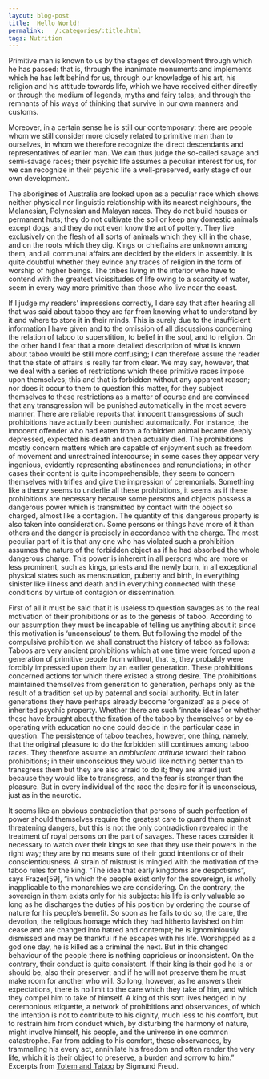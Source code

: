 ```yaml
---
layout: blog-post
title:  Hello World!
permalink:   /:categories/:title.html
tags: Nutrition
---
```


Primitive man is known to us by the stages of development through which he has passed: that is, through the inanimate monuments and implements which he has left behind for us, through our knowledge of his art, his religion and his attitude towards life, which we have received either directly or through the medium of legends, myths and fairy tales; and through the remnants of his ways of thinking that survive in our own manners and customs. 

Moreover, in a certain sense he is still our contemporary: there are people whom we still consider more closely related to primitive man than to ourselves, in whom we therefore recognize the direct descendants and representatives of earlier man. We can thus judge the so-called savage and semi-savage races; their psychic life assumes a peculiar interest for us, for we can recognize in their psychic life a well-preserved, early stage of our own development.

The aborigines of Australia are looked upon as a peculiar race which shows neither physical nor linguistic relationship with its nearest neighbours, the Melanesian, Polynesian and Malayan races. They do not build houses or permanent huts; they do not cultivate the soil or keep any domestic animals except dogs; and they do not even know the art of pottery. They live exclusively on the flesh of all sorts of animals which they kill in the chase, and on the roots which they dig. Kings or chieftains are unknown among them, and all communal affairs are decided by the elders in assembly. It is quite doubtful whether they evince any traces of religion in the form of worship of higher beings. The tribes living in the interior who have to contend with the greatest vicissitudes of life owing to a scarcity of water, seem in every way more primitive than those who live near the coast.

If I judge my readers’ impressions correctly, I dare say that after hearing all that was said about taboo they are far from knowing what to understand by it and where to store it in their minds. This is surely due to the insufficient information I have given and to the omission of all discussions concerning the relation of taboo to superstition, to belief in the soul, and to religion. On the other hand I fear that a more detailed description of what is known about taboo would be still more confusing; I can therefore assure the reader that the state of affairs is really far from clear. We may say, however, that we deal with a series of restrictions which these primitive races impose upon themselves; this and that is forbidden without any apparent reason; nor does it occur to them to question this matter, for they subject themselves to these restrictions as a matter of course and are convinced that any transgression will be punished automatically in the most severe manner. There are reliable reports that innocent transgressions of such prohibitions have actually been punished automatically. For instance, the innocent offender who had eaten from a forbidden animal became deeply depressed, expected his death and then actually died. The prohibitions mostly concern matters which are capable of enjoyment such as freedom of movement and unrestrained intercourse; in some cases they appear very ingenious, evidently representing abstinences and renunciations; in other cases their content is quite incomprehensible, they seem to concern themselves with trifles and give the impression of ceremonials. Something like a theory seems to underlie all these prohibitions, it seems as if these prohibitions are necessary because some persons and objects possess a dangerous power which is transmitted by contact with the object so charged, almost like a contagion. The quantity of this dangerous property is also taken into consideration. Some persons or things have more of it than others and the danger is precisely in accordance with the charge. The most peculiar part of it is that any one who has violated such a prohibition assumes the nature of the forbidden object as if he had absorbed the whole dangerous charge. This power is inherent in all persons who are more or less prominent, such as kings, priests and the newly born, in all exceptional physical states such as menstruation, puberty and birth, in everything sinister like illness and death and in everything connected with these conditions by virtue of contagion or dissemination.

First of all it must be said that it is useless to question savages as to the real motivation of their prohibitions or as to the genesis of taboo. According to our assumption they must be incapable of telling us anything about it since this motivation is ‘unconscious’ to them. But following the model of the compulsive prohibition we shall construct the history of taboo as follows: Taboos are very ancient prohibitions which at one time were forced upon a generation of primitive people from without, that is, they probably were forcibly impressed upon them by an earlier generation. These prohibitions concerned actions for which there existed a strong desire. The prohibitions maintained themselves from generation to generation, perhaps only as the result of a tradition set up by paternal and social authority. But in later generations they have perhaps already become ‘organized’ as a piece of inherited psychic property. Whether there are such ‘innate ideas’ or whether these have brought about the fixation of the taboo by themselves or by co-operating with education no one could decide in the particular case in question. The persistence of taboo teaches, however, one thing, namely, that the original pleasure to do the forbidden still continues among taboo races. They therefore assume an _ambivalent attitude_ toward their taboo prohibitions; in their unconscious they would like nothing better than to transgress them but they are also afraid to do it; they are afraid just because they would like to transgress, and the fear is stronger than the pleasure. But in every individual of the race the desire for it is unconscious, just as in the neurotic.

It seems like an obvious contradiction that persons of such perfection of power should themselves require the greatest care to guard them against threatening dangers, but this is not the only contradiction revealed in the treatment of royal persons on the part of savages. These races consider it necessary to watch over their kings to see that they use their powers in the right way; they are by no means sure of their good intentions or of their conscientiousness. A strain of mistrust is mingled with the motivation of the taboo rules for the king. “The idea that early kingdoms are despotisms”, says Frazer[59], “in which the people exist only for the sovereign, is wholly inapplicable to the monarchies we are considering. On the contrary, the sovereign in them exists only for his subjects: his life is only valuable so long as he discharges the duties of his position by ordering the course of nature for his people’s benefit. So soon as he fails to do so, the care, the devotion, the religious homage which they had hitherto lavished on him cease and are changed into hatred and contempt; he is ignominiously dismissed and may be thankful if he escapes with his life. Worshipped as a god one day, he is killed as a criminal the next. But in this changed behaviour of the people there is nothing capricious or inconsistent. On the contrary, their conduct is quite consistent. If their king is their god he is or should be, also their preserver; and if he will not preserve them he must make room for another who will. So long, however, as he answers their expectations, there is no limit to the care which they take of him, and which they compel him to take of himself. A king of this sort lives hedged in by ceremonious etiquette, a network of prohibitions and observances, of which the intention is not to contribute to his dignity, much less to his comfort, but to restrain him from conduct which, by disturbing the harmony of nature, might involve himself, his people, and the universe in one common catastrophe. Far from adding to his comfort, these observances, by trammelling his every act, annihilate his freedom and often render the very life, which it is their object to preserve, a burden and sorrow to him.”
Excerpts from [Totem and Taboo][totem-taboo] by Sigmund Freud.

[totem-taboo]: http://www.gutenberg.org/ebooks/41214